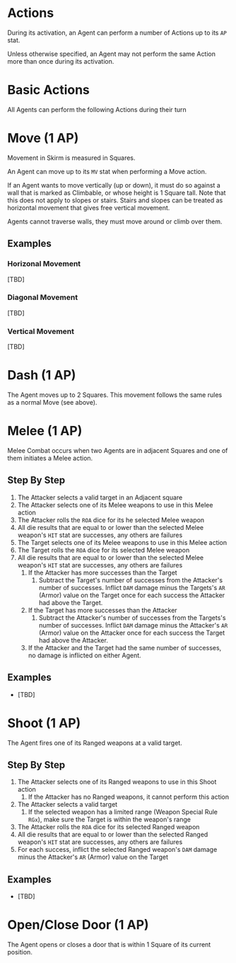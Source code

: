 # Actions

During its activation, an Agent can perform a number of Actions up to its `AP` stat.

Unless otherwise specified, an Agent may not perform the same Action more than once during its activation.

# Basic Actions

All Agents can perform the following Actions during their turn

# Move (1 AP)

Movement in Skirm is measured in Squares.

An Agent can move up to its `MV` stat when performing a Move action. 

If an Agent wants to move vertically (up or down), it must do so against a wall that is marked as Climbable, or whose height is 1 Square tall. Note that this does not apply to slopes or stairs. Stairs and slopes can be treated as horizontal movement that gives free vertical movement.

Agents cannot traverse walls, they must move around or climb over them.

## Examples

### Horizonal Movement

[TBD]

### Diagonal Movement

[TBD]

### Vertical Movement

[TBD]

# Dash (1 AP)

The Agent moves up to 2 Squares. This movement follows the same rules as a normal Move (see above).

# Melee (1 AP)

Melee Combat occurs when two Agents are in adjacent Squares and one of them initiates a Melee action.

## Step By Step

1. The Attacker selects a valid target in an Adjacent square
1. The Attacker selects one of its Melee weapons to use in this Melee action
1. The Attacker rolls the `ROA` dice for its he selected Melee weapon
1. All die results that are equal to or lower than the selected Melee weapon's `HIT` stat are successes, any others are failures
1. The Target selects one of its Melee weapons to use in this Melee action
1. The Target rolls the `ROA` dice for its selected Melee weapon
1. All die results that are equal to or lower than the selected Melee weapon's `HIT` stat are successes, any others are failures
    1. If the Attacker has more successes than the Target
        1. Subtract the Target's number of successes from the Attacker's number of successes. Inflict `DAM` damage minus the Targets's `AR` (Armor) value on the Target once for each success the Attacker had above the Target.
    1. If the Target has more successes than the Attacker
        1. Subtract the Attacker's number of successes from the Targets's number of successes. Inflict `DAM` damage minus the Attacker's `AR` (Armor) value on the Attacker once for each success the Target had above the Attacker.
    1. If the Attacker and the Target had the same number of successes, no damage is inflicted on either Agent.
    

## Examples

* [TBD]

# Shoot (1 AP)

The Agent fires one of its Ranged weapons at a valid target.

## Step By Step

1. The Attacker selects one of its Ranged weapons to use in this Shoot action
    1. If the Attacker has no Ranged weapons, it cannot perform this action
1. The Attacker selects a valid target
    1. If the selected weapon has a limited range (Weapon Special Rule `RGx`), make sure the Target is within the weapon's range
1. The Attacker rolls the `ROA` dice for its selected Ranged weapon
1. All die results that are equal to or lower than the selected Ranged weapon's `HIT` stat are successes, any others are failures
1. For each success, inflict the selected Ranged weapon's `DAM` damage minus the Attacker's `AR` (Armor) value on the Target

## Examples

* [TBD]

# Open/Close Door (1 AP)

The Agent opens or closes a door that is within 1 Square of its current position.